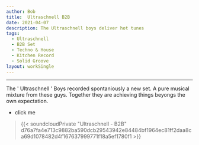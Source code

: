 ```yaml
---
author: Bob
title:  Ultraschnell B2B
date: 2021-04-07
description: The Ultraschnell boys deliver hot tunes
tags:
  - Ultraschnell
  - B2B Set
  - Techno & House
  - Kitchen Record
  - Solid Groove
layout: workSingle
---
```

- - -

The ' Ultraschnell ' Boys recorded spontaniously a new set. A pure musical mixture from these guys. Together they are achieving things beyongs the own expectation.

- click me
> {{< soundcloudPrivate "Ultraschnell - B2B" d76a7fa4e713c9882ba590dcb29543942e84484bf1964ec81ff2daa8ca69d1078482d4f167637999771f18a5ef1780f1 >}}